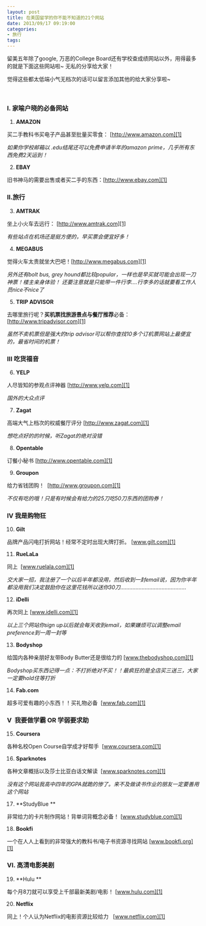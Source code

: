 ```yaml
---
layout: post
title: 在美国留学的你不能不知道的21个网站
date: 2013/09/17 09:19:00
categories: 
- 旅行
tags: 
---
```


留美五年除了google, 万恶的College Board还有学校查成绩网站以外，用得最多的就是下面这些网站啦~ 无私的分享给大家！ 

觉得这些都太低端小气无档次的话可以留言添加其他的给大家分享啦~

  

### I. 家喻户晓的必备网站

1. **AMAZON** 

买二手教科书买电子产品甚至批量买零食： [http://www.amazon.com][1] 

*如果你学校邮箱以 .edu结尾还可以免费申请半年的amazon prime，几乎所有东西免费2天运到！* 

2. **EBAY** 

旧书神马的需要出售或者买二手的东西：[http://www.ebay.com][1]     

### II.旅行

3. **AMTRAK** 

坐上小火车去远行： [http://www.amtrak.com][1] 

*有些站点在机场还是挺方便的，早买票会便宜好多！*   

4. **MEGABUS** 

觉得火车太贵就坐大巴吧！[http://www.megabus.com][1] 

*另外还有bolt bus, grey hound都比较popular，一样也是早买就可能会出现一刀神票！楼主亲身体验！ 还要注意就是只能带一件行李....行李多的话就要看工作人员nice不nice了*   

5. **TRIP ADVISOR** 

去哪里旅行呢？**买机票找旅游景点与餐厅推荐**必备：[http://www.tripadvisor.com][1] 

*虽然不卖机票但是强大的trip advisor可以帮你查找10多个订机票网站上最便宜的，最省时间的机票！*   

### III 吃货福音

6. **YELP** 

人尽皆知的参观点评神器 [http://www.yelp.com][1] 

*国外的大众点评* 

7. **Zagat** 

高端大气上档次的权威餐厅评分 [http://www.zagat.com][1] 

*想吃点好的的时候，听Zagat的绝对没错* 

8. **Opentable** 

订餐小秘书 [http://www.opentable.com][1] 

9. **Groupon** 

给力省钱团购！  [http://www.groupon.com][1] 

*不仅有吃的哦！只是有时候会有给力的25刀吃50刀东西的团购券！* 

### IV 我是购物狂

10. **Gilt** 

品牌产品闪电打折网站！经常不定时出现大牌打折。 [www.gilt.com][1] 

11. **RueLaLa**  

同上  [www.ruelala.com][1] 

*交大家一招，我注册了一个以后半年都没用，然后收到一封email说，因为你半年都没用我们决定鼓励你在这里花钱所以送你30刀...........................................* 

12. **iDelli**

再次同上 [www.idelli.com][1] 

*以上三个网站你sign up以后就会每天收到email，如果嫌烦可以调整email preference到一周一封等* 

13. **Bodyshop** 

给国内各种亲朋好友带Body Butter还是很给力的 [www.thebodyshop.com][1] 

*Bodyshop买东西记得一点：不打折绝对不买！！最疯狂的是全店买三送三，大家一定要hold住等打折* 

14. **Fab.com** 

超多可爱有趣的小东西！！买礼物必备  [www.fab.com][1]   

### V  我要做学霸 OR 学弱要求助

15. **Coursera** 

各种名校Open Course自学成才好帮手  [www.coursera.com][1] 

16. **Sparknotes**  

各种文章概括以及莎士比亚白话文解读  [www.sparknotes.com][1] 

*没有这个网站我高中四年的GPA就跪的惨了。来不及做读书作业的朋友一定要善用这个网站* 

17. **StudyBlue **

非常给力的卡片制作网站！背单词背概念必备！ [www.studyblue.com][1] 

18. **Bookfi** 

一个在人人上看到的非常强大的教科书/电子书资源寻找网站 [www.bookfi.org][1]   

### VI. 高清电影美剧

19. **Hulu **

每个月8刀就可以享受上千部最新美剧/电影！ [www.hulu.com][1] 

20. **Netflix** 

同上！个人认为Netflix的电影资源比较给力   [www.netflix.com][1]

[1]: http://reg.renren.com/xn6253.do?ss=10130&rt=2
